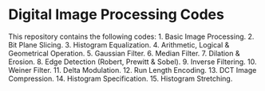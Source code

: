 # Digital Image Processing Codes
This repository contains the following codes:
    1. Basic Image Processing.
    2. Bit Plane Slicing.
    3. Histogram Equalization. 
    4. Arithmetic, Logical & Geometrical Operation.
    5. Gaussian Filter.
    6. Median Filter.
    7. Dilation & Erosion.
    8. Edge Detection (Robert, Prewitt & Sobel).
    9. Inverse Filtering.
    10. Weiner Filter.
    11. Delta Modulation.
    12. Run Length Encoding.
    13. DCT Image Compression.
    14. Histogram Specification.
    15. Histogram Stretching.
